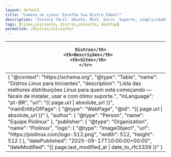 ```yaml
---
layout: default
title: "Comece no Linux: Escolha Sua Distro Ideal!"
description: "Instale fácil: Ubuntu, Mint, Zorin. Suporte, simplicidade e segurança garantidos. Ideal para quem vem do Windows!"
tags: [linux,iniciante, distros,consulta, desktop]
permalink: /distros/iniciante/
---
```




<section>



  <table class="evergreen-table">
  <thead>
    <tr>
      <th>
      
        Distros</th>
      <th>Descrições</th>
      <th>Sites</th>
    </tr>
  </thead>
  <tbody>
    <tr>
      <td data-label="
      
        Distro"><strong>Ubuntu:</strong></td>
      <td data-label="Descrição">Um sistema operacional completo para usar no computador, baseado no Debian, que é fácil de usar, estável, compatível com quase tudo e conta com uma comunidade e suporte que oferecem muita ajuda.</td>
      <td data-label="Site"><a href="https://ubuntu.com" target="_blank">ubuntu.com</a></td>
    </tr>
    <tr>
      <td data-label="
      
        Distro"><strong>Linux Mint:</strong></td>
      <td data-label="Descrição">Interface familiar (parecida com Windows), muito estável e amigável.</td>
      <td data-label="Site"><a href="https://linuxmint.com" target="_blank">linuxmint.com</a></td>
    </tr>
    <tr>
      <td data-label="
      
        Distro"><strong>Zorin OS:</strong></td>
      <td data-label="Descrição">Desenvolvida para quem vem do Windows ou macOS. Muita perfumaria em sua interface gráfica, (Gnome, Xfce) intuitivo e suave</td>
      <td data-label="Site"><a href="https://zorin.com/os" target="_blank">zorin.com</a></td>
    </tr>
    <tr>
      <td data-label="
      
        Distro"><strong>elementary OS:</strong></td>
      <td data-label="Descrição">Design elegante e minimalista, inspirado no macOS. Foco em experiência do usuário.</td>
      <td data-label="Site"><a href="https://elementary.io" target="_blank">elementary.io</a></td>
    </tr>
    <tr>
      <td data-label="
      
        Distro"><strong>Pop!_OS:</strong></td>
      <td data-label="Descrição">Ótima para desenvolvedores e gamers. Feita pela System76, com ótimo suporte a NVIDIA.</td>
      <td data-label="Site"><a href="https://pop.system76.com" target="_blank">pop.system76.com</a></td>
    </tr>
  </tbody>
</table>


</section>



<script type="application/ld+json">
{
  "@context": "https://schema.org",
  "@type": "Table",
  "name": "Distros Linux para Iniciantes",
  "description": "Lista das melhores distribuições Linux para quem está começando — fáceis de instalar, usar e com ótimo suporte.",
  "inLanguage": "pt-BR",
  "url": "{{ page.url | absolute_url }}",
  "mainEntityOfPage": {
    "@type": "WebPage",
    "@id": "{{ page.url | absolute_url }}"
  },
  "author": {
    "@type": "Person",
    "name": "Equipe Piolinux"
  },
  "publisher": {
    "@type": "Organization",
    "name": "Piolinux",
    "logo": {
      "@type": "ImageObject",
      "url": "https://piolinux.com/logo-512.png",
      "width": 512,
      "height": 512
    }
  },
  "datePublished": "2025-09-17T10:00:00+00:00",
  "dateModified": "{{ page.last_modified_at | date_to_rfc3339 }}"
}
</script>

